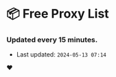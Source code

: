 # :package: Free Proxy List
### Updated every 15 minutes.

- Last updated: `2024-05-13 07:14`

:heart:
